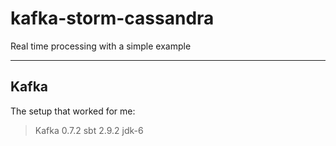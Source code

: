kafka-storm-cassandra
=====================

Real time processing with a simple example

---------------------

Kafka
------------------
The setup that worked for me:

> Kafka 0.7.2
> sbt 2.9.2
> jdk-6
